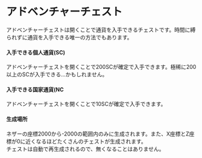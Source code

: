 # アドベンチャーチェスト
アドベンチャーチェストは開くことで通貨を入手できるチェストです。時間に縛られずに通貨を入手できる唯一の方法でもあります。

#### 入手できる個人通貨(SC)  

アドベンチャーチェストを開くことで200SCが確定で入手できます。極稀に200以上のSCが入手できる...かもしれません。

#### 入手できる国家通貨(NC  

アドベンチャーチェストを開くことで10SCが確定で入手できます。

#### 生成場所  

ネザーの座標2000から-2000の範囲内のみに生成されます。また、X座標とZ座標が0に近くなるほどたくさんのチェストが生成されます。  
チェストは自動で再生成されるので、無くなることはありません。

